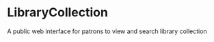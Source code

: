 LibraryCollection
=================

A public web interface for patrons to view and search library collection
